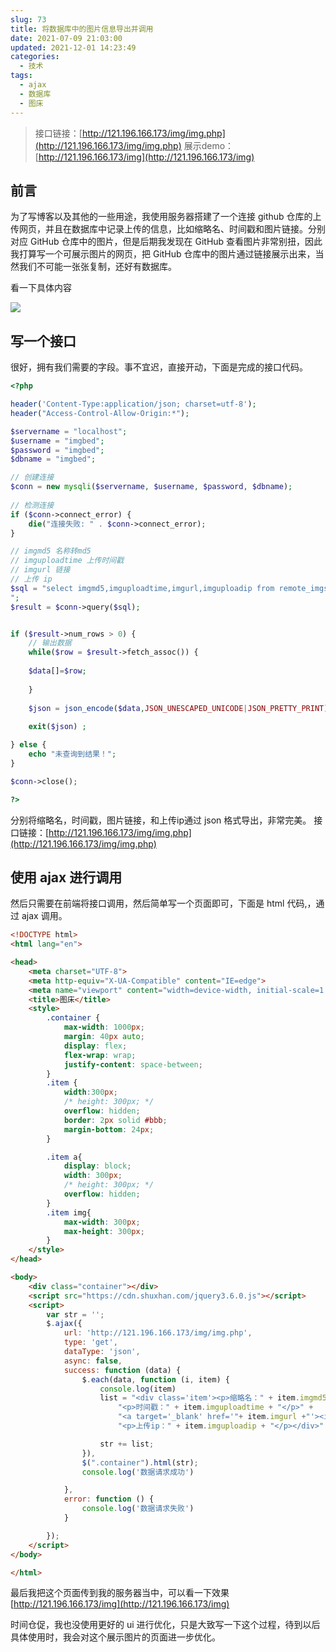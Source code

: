 ```yaml
---
slug: 73
title: 将数据库中的图片信息导出并调用
date: 2021-07-09 21:03:00
updated: 2021-12-01 14:23:49
categories: 
  - 技术
tags: 
  - ajax
  - 数据库
  - 图床
---
```






>接口链接：[http://121.196.166.173/img/img.php](http://121.196.166.173/img/img.php)
>展示demo：[http://121.196.166.173/img](http://121.196.166.173/img)

## 前言

为了写博客以及其他的一些用途，我使用服务器搭建了一个连接 github 仓库的上传网页，并且在数据库中记录上传的信息，比如缩略名、时间戳和图片链接。分别对应 GitHub 仓库中的图片，但是后期我发现在 GitHub 查看图片非常别扭，因此我打算写一个可展示图片的网页，把 GitHub 仓库中的图片通过链接展示出来，当然我们不可能一张张复制，还好有数据库。

看一下具体内容

![](https://imgurl.zburu.com/images/2021/07/09/ca83cb18747714715f949f90931ec4c4.png)

## 写一个接口

很好，拥有我们需要的字段。事不宜迟，直接开动，下面是完成的接口代码。

```php
<?php

header('Content-Type:application/json; charset=utf-8');
header("Access-Control-Allow-Origin:*");

$servername = "localhost";
$username = "imgbed";
$password = "imgbed";
$dbname = "imgbed";

// 创建连接
$conn = new mysqli($servername, $username, $password, $dbname);
 
// 检测连接
if ($conn->connect_error) {
    die("连接失败: " . $conn->connect_error);
}

// imgmd5 名称转md5
// imguploadtime 上传时间戳
// imgurl 链接
// 上传 ip
$sql = "select imgmd5,imguploadtime,imgurl,imguploadip from remote_imgs
";
$result = $conn->query($sql);


if ($result->num_rows > 0) {
    // 输出数据
    while($row = $result->fetch_assoc()) {
        
    $data[]=$row;
    
    }
    
    $json = json_encode($data,JSON_UNESCAPED_UNICODE|JSON_PRETTY_PRINT);//把数据转换为JSON数据.
    
    exit($json) ;

} else {
    echo "未查询到结果！";
}

$conn->close();

?>
```

分别将缩略名，时间戳，图片链接，和上传ip通过 json 格式导出，非常完美。 接口链接：[http://121.196.166.173/img/img.php](http://121.196.166.173/img/img.php)

## 使用 ajax 进行调用

然后只需要在前端将接口调用，然后简单写一个页面即可，下面是 html 代码,，通过 ajax 调用。

```html
<!DOCTYPE html>
<html lang="en">

<head>
    <meta charset="UTF-8">
    <meta http-equiv="X-UA-Compatible" content="IE=edge">
    <meta name="viewport" content="width=device-width, initial-scale=1.0">
    <title>图床</title>
    <style>
        .container {
            max-width: 1000px;
            margin: 40px auto;
            display: flex;
            flex-wrap: wrap;
            justify-content: space-between;
        }
        .item {
            width:300px;
            /* height: 300px; */
            overflow: hidden;
            border: 2px solid #bbb;
            margin-bottom: 24px;
        }

        .item a{
            display: block;
            width: 300px;
            /* height: 300px; */
            overflow: hidden;
        }
        .item img{
            max-width: 300px;
            max-height: 300px;
        }
    </style>
</head>

<body>
    <div class="container"></div>
    <script src="https://cdn.shuxhan.com/jquery3.6.0.js"></script>
    <script>
        var str = '';
        $.ajax({
            url: 'http://121.196.166.173/img/img.php',
            type: 'get',
            dataType: 'json',
            async: false,
            success: function (data) {
                $.each(data, function (i, item) {
                    console.log(item)
                    list = "<div class='item'><p>缩略名：" + item.imgmd5 + "</p>" +
                        "<p>时间戳：" + item.imguploadtime + "</p>" +
                        "<a target='_blank' href='"+ item.imgurl +"'><img src='" + item.imgurl + "'></a>" +
                        "<p>上传ip：" + item.imguploadip + "</p></div>"

                    str += list;
                }),
                $(".container").html(str);
                console.log('数据请求成功')

            },
            error: function () {
                console.log('数据请求失败')
            }

        });
    </script>
</body>

</html>
```

最后我把这个页面传到我的服务器当中，可以看一下效果 [http://121.196.166.173/img](http://121.196.166.173/img)

时间仓促，我也没使用更好的 ui 进行优化，只是大致写一下这个过程，待到以后具体使用时，我会对这个展示图片的页面进一步优化。
